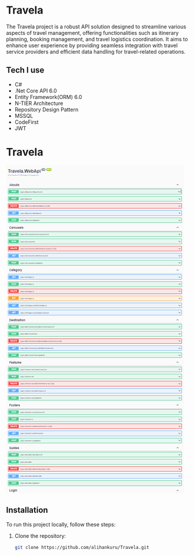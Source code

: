 # Travela

The Travela project is a robust API solution designed to streamline various aspects of travel management, offering functionalities such as itinerary planning, booking management, and travel logistics coordination. It aims to enhance user experience by providing seamless integration with travel service providers and efficient data handling for travel-related operations.

## Tech I use
- C#
- .Net Core API 6.0
- Entity Framework(ORM) 6.0
- N-TIER Architecture
- Repository Design Pattern
- MSSQL
- CodeFirst
- JWT

# Travela

![Travela](https://github.com/alihankuru/Travela/blob/master/a1.png)


## Installation

To run this project locally, follow these steps:

1. Clone the repository:
   ```bash
   git clone https://github.com/alihankuru/Travela.git
